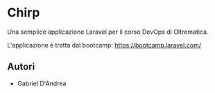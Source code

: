 # Chirp

Una semplice applicazione Laravel per il corso DevOps di Oltrematica.

L'applicazione è tratta dal bootcamp: https://bootcamp.laravel.com/
## Autori
- Gabriel D'Andrea